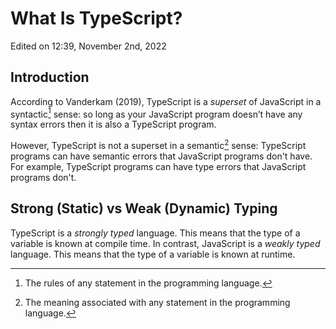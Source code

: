 # What Is TypeScript?
Edited on 12:39, November 2nd, 2022

## Introduction

According to Vanderkam (2019), TypeScript is a _superset_ of JavaScript in a syntactic[^1] sense: so long as your JavaScript program doesn’t have any syntax errors then it is also a TypeScript program.

However, TypeScript is not a superset in a semantic[^2] sense: TypeScript programs can have semantic errors that JavaScript programs don't have. For example, TypeScript programs can have type errors that JavaScript programs don't.

## Strong (Static) vs Weak (Dynamic) Typing

TypeScript is a _strongly typed_ language. This means that the type of a variable is known at compile time. In contrast, JavaScript is a _weakly typed_ language. This means that the type of a variable is known at runtime.

[^1]: The rules of any statement in the programming language.
[^2]: The meaning associated with any statement in the programming language.